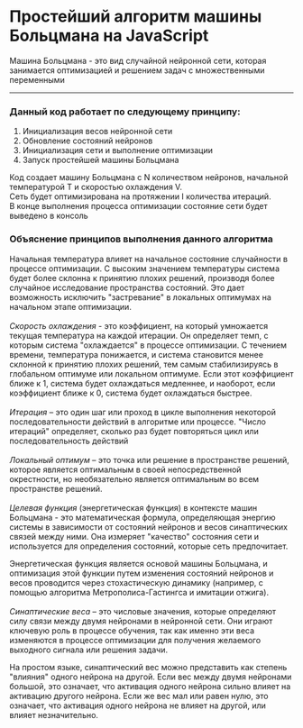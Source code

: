 # Простейший алгоритм машины Больцмана на JavaScript
Машина Больцмана - это вид случайной нейронной сети, которая занимается оптимизацией и решением задач с множественными переменными
<hr>

### **Данный код работает по следующему принципу:**

1. Инициализация весов нейронной сети
2. Обновление состояний нейронов
3. Инициализация сети и выполнение оптимизации
4. Запуск простейшей машины Больцмана

Код создает машину Больцмана с N количеством нейронов, начальной температурой T и скоростью охлаждения V. <br>
Сеть будет оптимизирована на протяжении I количества итераций. <br>
В конце выполнения процесса оптимизации состояние сети будет выведено в консоль <br>

### **Объяснение принципов выполнения данного алгоритма**

Начальная температура влияет на начальное состояние случайности в процессе оптимизации. С высоким значением температуры система будет более склонна к принятию плохих решений, производя более случайное исследование пространства состояний. Это дает возможность исключить "застревание" в локальных оптимумах на начальном этапе оптимизации.
<br><br>
*Скорость охлаждения* - это коэффициент, на который умножается текущая температура на каждой итерации. Он определяет темп, с которым система "охлаждается" в процессе оптимизации. С течением времени, температура понижается, и система становится менее склонной к принятию плохих решений, тем самым стабилизируясь в глобальном оптимуме или локальном оптимуме. Если этот коэффициент ближе к 1, система будет охлаждаться медленнее, и наоборот, если коэффициент ближе к 0, система будет охлаждаться быстрее.
<br><br>
*Итерация* – это один шаг или проход в цикле выполнения некоторой последовательности действий в алгоритме или процессе. "Число итераций" определяет, сколько раз будет повторяться цикл или последовательность действий
<br><br>
*Локальный оптимум* – это точка или решение в пространстве решений, которое является оптимальным в своей непосредственной окрестности, но необязательно является оптимальным во всем пространстве решений. 
<br><br>
*Целевая функция* (энергетическая функция) в контексте машин Больцмана - это математическая формула, определяющая энергию системы в зависимости от состояний нейронов и весов синаптических связей между ними. Она измеряет "качество" состояния сети и используется для определения состояний, которые сеть предпочитает.

Энергетическая функция является основой машины Больцмана, и оптимизация этой функции путем изменения состояний нейронов и весов проводится через стохастическую динамику (например, с помощью алгоритма Метрополиса-Гастингса и имитации отжига).
<br><br>
*Синаптические веса* – это числовые значения, которые определяют силу связи между двумя нейронами в нейронной сети. Они играют ключевую роль в процессе обучения, так как именно эти веса изменяются в процессе оптимизации для получения желаемого выходного сигнала или решения задачи. 

На простом языке, синаптический вес можно представить как степень "влияния" одного нейрона на другой. Если вес между двумя нейронами большой, это означает, что активация одного нейрона сильно влияет на активацию другого нейрона. Если же вес мал или равен нулю, это означает, что активация одного нейрона не влияет на другой, или влияет незначительно.
